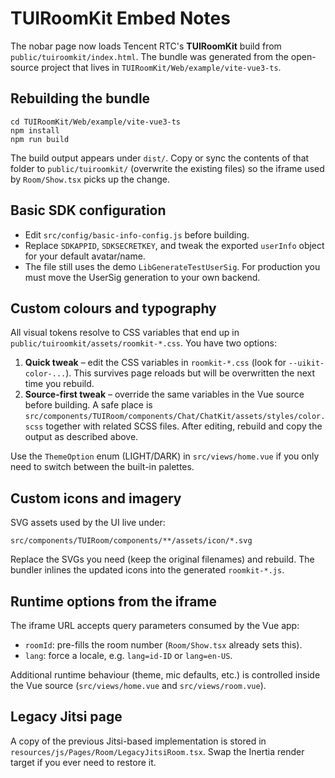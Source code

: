 # TUIRoomKit Embed Notes

The nobar page now loads Tencent RTC's **TUIRoomKit** build from `public/tuiroomkit/index.html`. The bundle was generated from the open-source project that lives in `TUIRoomKit/Web/example/vite-vue3-ts`.

## Rebuilding the bundle

```
cd TUIRoomKit/Web/example/vite-vue3-ts
npm install
npm run build
```

The build output appears under `dist/`. Copy or sync the contents of that folder to `public/tuiroomkit/` (overwrite the existing files) so the iframe used by `Room/Show.tsx` picks up the change.

## Basic SDK configuration

- Edit `src/config/basic-info-config.js` before building.
- Replace `SDKAPPID`, `SDKSECRETKEY`, and tweak the exported `userInfo` object for your default avatar/name.
- The file still uses the demo `LibGenerateTestUserSig`. For production you must move the UserSig generation to your own backend.

## Custom colours and typography

All visual tokens resolve to CSS variables that end up in `public/tuiroomkit/assets/roomkit-*.css`. You have two options:

1. **Quick tweak** – edit the CSS variables in `roomkit-*.css` (look for `--uikit-color-...`). This survives page reloads but will be overwritten the next time you rebuild.
2. **Source-first tweak** – override the same variables in the Vue source before building. A safe place is `src/components/TUIRoom/components/Chat/ChatKit/assets/styles/color.scss` together with related SCSS files. After editing, rebuild and copy the output as described above.

Use the `ThemeOption` enum (LIGHT/DARK) in `src/views/home.vue` if you only need to switch between the built-in palettes.

## Custom icons and imagery

SVG assets used by the UI live under:

```
src/components/TUIRoom/components/**/assets/icon/*.svg
```

Replace the SVGs you need (keep the original filenames) and rebuild. The bundler inlines the updated icons into the generated `roomkit-*.js`.

## Runtime options from the iframe

The iframe URL accepts query parameters consumed by the Vue app:

- `roomId`: pre-fills the room number (`Room/Show.tsx` already sets this).
- `lang`: force a locale, e.g. `lang=id-ID` or `lang=en-US`.

Additional runtime behaviour (theme, mic defaults, etc.) is controlled inside the Vue source (`src/views/home.vue` and `src/views/room.vue`).

## Legacy Jitsi page

A copy of the previous Jitsi-based implementation is stored in `resources/js/Pages/Room/LegacyJitsiRoom.tsx`. Swap the Inertia render target if you ever need to restore it.
